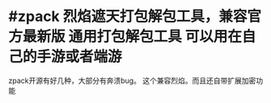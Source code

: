 #zpack
烈焰遮天打包解包工具，兼容官方最新版
通用打包解包工具
可以用在自己的手游或者端游
====================
zpack开源有好几种，大部分有奔溃bug。
这个兼容烈焰。而且还自带扩展加密功能